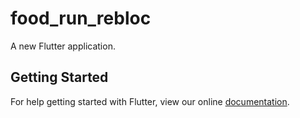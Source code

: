 # food_run_rebloc

A new Flutter application.

## Getting Started

For help getting started with Flutter, view our online
[documentation](https://flutter.io/).
